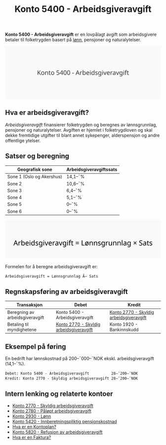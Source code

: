 ﻿---
title: "Konto 5400 - Arbeidsgiveravgift"
seoTitle: "5400-arbeidsgiveravgift"
description: '**Konto 5400 - Arbeidsgiveravgift** er en lovpålagt avgift som arbeidsgivere betaler til folketrygden basert på [lønn](/blogs/kontoplan/2930-lonn Konto 2930...'
---

**Konto 5400 - Arbeidsgiveravgift** er en lovpålagt avgift som arbeidsgivere betaler til folketrygden basert på [lønn](/blogs/kontoplan/2930-lonn "Konto 2930 - Lønn"), pensjoner og naturalytelser.

![Illustrasjon av konto 5400 arbeidsgiveravgift](5400-arbeidsgiveravgift-image.svg)

## Hva er arbeidsgiveravgift?

*Arbeidsgiveravgift* finansierer folketrygden og beregnes av lønnsgrunnlag, pensjoner og naturalytelser. Avgiften er hjemlet i folketrygdloven og skal dekke fremtidige utgifter til blant annet sykepenger, alderspensjon og andre offentlige ytelser.

## Satser og beregning

| Geografisk sone                     | Arbeidsgiveravgiftssats |
|-------------------------------------|-------------------------|
| Sone 1 (Oslo og Akershus)           | 14,1–¯%                  |
| Sone 2                              | 10,6–¯%                  |
| Sone 3                              | 6,4–¯%                   |
| Sone 4                              | 5,1–¯%                   |
| Sone 5                              | 0–¯%                     |
| Sone 6                              | 0–¯%                     |

![Beregning av arbeidsgiveravgift](arbeidsgiveravgift-beregning.svg)

Formelen for å beregne arbeidsgiveravgift er:

```text
Arbeidsgiveravgift = Lønnsgrunnlag Ã— Sats
```

## Regnskapsføring av arbeidsgiveravgift

| Transaksjon                          | Debet                                    | Kredit                         |
|--------------------------------------|------------------------------------------|--------------------------------|
| Beregning av arbeidsgiveravgift      | Konto 5400 - Arbeidsgiveravgift          | [Konto 2770 - Skyldig arbeidsgiveravgift](/blogs/kontoplan/2770-skyldig-arbeidsgiveravgift "Konto 2770 - Skyldig arbeidsgiveravgift") |
| Betaling til myndighetene            | [Konto 2770 - Skyldig arbeidsgiveravgift](/blogs/kontoplan/2770-skyldig-arbeidsgiveravgift "Konto 2770 - Skyldig arbeidsgiveravgift") | Konto 1920 - Bankinnskudd     |

## Eksempel på føring

En bedrift har lønnskostnad på 200–¯000–¯NOK ekskl. arbeidsgiveravgift (14,1–¯%).

```text
Debet: Konto 5400 - Arbeidsgiveravgift          28–¯200–¯NOK
Kredit: Konto 2770 - Skyldig arbeidsgiveravgift 28–¯200–¯NOK
```

## Intern lenking og relaterte kontoer

* [Konto 2770 - Skyldig arbeidsgiveravgift](/blogs/kontoplan/2770-skyldig-arbeidsgiveravgift "Konto 2770 - Skyldig arbeidsgiveravgift")
* [Konto 2780 - Påløpt arbeidsgiveravgift](/blogs/kontoplan/2780-palopte-arbeidsgiveravgift "Konto 2780 - Påløpt arbeidsgiveravgift")
* [Konto 2930 - Lønn](/blogs/kontoplan/2930-lonn "Konto 2930 - Lønn")
* [Konto 5420 - Innberetningspliktig pensjonskostnad](/blogs/kontoplan/5420-innberetningspliktig-pensjonskostnad "Konto 5420 - Innberetningspliktig pensjonskostnad: Innberetningspliktig pensjonskostnad i Norsk Kontoplan")
* [Hva er en Kontoplan?](/blogs/regnskap/hva-er-kontoplan "Hva er en Kontoplan? Komplett Guide til Kontoplaner i Norsk Regnskap")
* [Konto 5820 - Refusjon av arbeidsgiveravgift](/blogs/kontoplan/5820-refusjon-av-arbeidsgiveravgift "Konto 5820 - Refusjon av arbeidsgiveravgift")
* [Hva er en Faktura?](/blogs/regnskap/hva-er-en-faktura "Hva er en Faktura? En Guide til Norske Fakturakrav")






